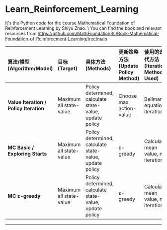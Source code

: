 # Learn_Reinforcement_Learning

It's the Python code for the course Mathematical Foundation of Reinforcement Learning by Shiyu Zhao. \\
You can find the book and relevant resources from https://github.com/MathFoundationRL/Book-Mathematical-Foundation-of-Reinforcement-Learning/tree/main

| 算法/模型 (Algorithm/Model) | 目标 (Target) | 具体方法 (Methods) | 更新策略方法 (Update Policy Method) | 使用的迭代方法 (Iteration Methods Used) | State-value/Action-value for current-state | Estimate next-state value | on-policy/off-policy |
| :--- | :--- | :--- | :--- | :--- | :--- | :--- | :--- |
| **Value Iteration / Policy Iteration** | Maximum all state-value | Policy determined, calculate state-value, update policy | Choose max action-value | Bellman equation, iterations | No | Use new state value table | :--- |
| **MC Basic / Exploring Starts** | Maximum all state-value | Policy determined, calculate state-value, update policy | ε-greedy | Calculate mean value, no iteration | Monte Carlo (use episode) | Non't need | on-policy |
| **MC ε-greedy** | Maximum all state-value | Policy determined, calculate state-value, update policy | ε-greedy | Calculate mean value, no iteration | Monte Carlo (use episode) | Don't need | on-policy |
---

